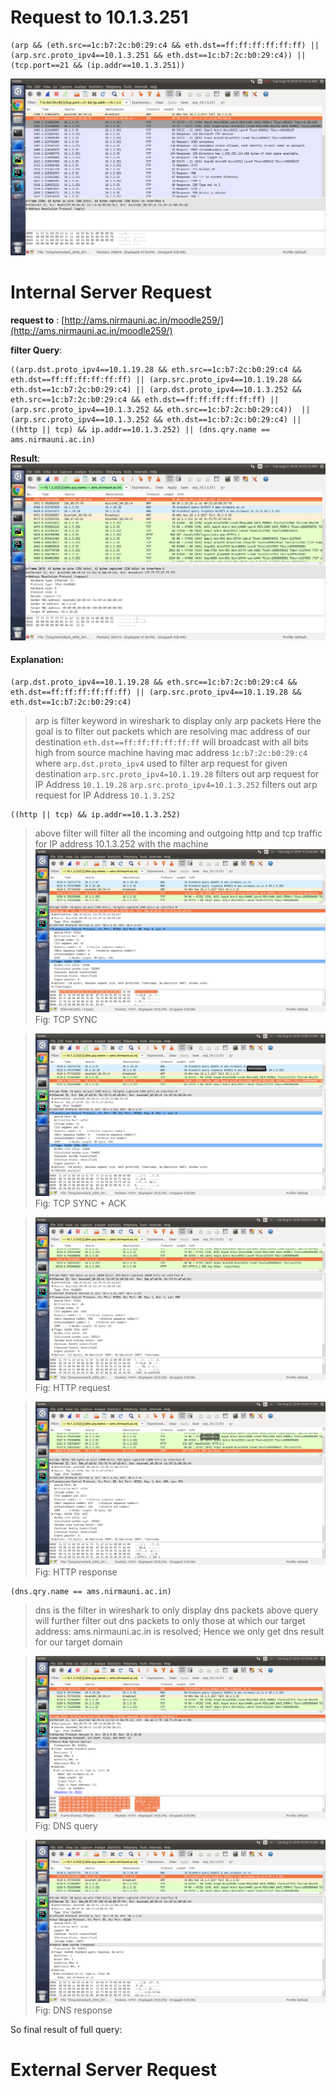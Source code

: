 Request to 10.1.3.251
=====================


    (arp && (eth.src==1c:b7:2c:b0:29:c4 && eth.dst==ff:ff:ff:ff:ff:ff) || (arp.src.proto_ipv4==10.1.3.251 && eth.dst==1c:b7:2c:b0:29:c4)) || (tcp.port==21 && (ip.addr==10.1.3.251))

![arp request for ftp server](https://raw.githubusercontent.com/gahan9/ACN_lab/master/wireshark_capturing/arp_and_tcp.png)

Internal Server Request
=======================

**request to** : [http://ams.nirmauni.ac.in/moodle259/](http://ams.nirmauni.ac.in/moodle259/)


**filter Query**:

    ((arp.dst.proto_ipv4==10.1.19.28 && eth.src==1c:b7:2c:b0:29:c4 && eth.dst==ff:ff:ff:ff:ff:ff) || (arp.src.proto_ipv4==10.1.19.28 && eth.dst==1c:b7:2c:b0:29:c4) || (arp.dst.proto_ipv4==10.1.3.252 && eth.src==1c:b7:2c:b0:29:c4 && eth.dst==ff:ff:ff:ff:ff:ff) || (arp.src.proto_ipv4==10.1.3.252 && eth.src==1c:b7:2c:b0:29:c4))  || (arp.src.proto_ipv4==10.1.3.252 && eth.dst==1c:b7:2c:b0:29:c4) || ((http || tcp) && ip.addr==10.1.3.252) || (dns.qry.name == ams.nirmauni.ac.in)
**Result**:
![internal server capturing](https://raw.githubusercontent.com/gahan9/ACN_lab/master/wireshark_capturing/scenario_2/scenario2.full.png)


#### Explanation:


    (arp.dst.proto_ipv4==10.1.19.28 && eth.src==1c:b7:2c:b0:29:c4 && eth.dst==ff:ff:ff:ff:ff:ff) || (arp.src.proto_ipv4==10.1.19.28 && eth.dst==1c:b7:2c:b0:29:c4)
> arp is filter keyword in wireshark to display only arp packets 
> Here the goal is to filter out packets which are resolving mac address of our destination
> `eth.dst==ff:ff:ff:ff:ff:ff` will broadcast with all bits high from source machine having mac address `1c:b7:2c:b0:29:c4` where `arp.dst.proto_ipv4` used to filter arp request for given destination
> `arp.src.proto_ipv4=10.1.19.28` filters out arp request for IP Address `10.1.19.28`
> `arp.src.proto_ipv4=10.1.3.252` filters out arp request for IP Address `10.1.3.252`

    ((http || tcp) && ip.addr==10.1.3.252)
> above filter will filter all the incoming and outgoing http and tcp traffic for IP address 10.1.3.252 with the machine 
> ![tcp sync](https://raw.githubusercontent.com/gahan9/ACN_lab/master/wireshark_capturing/scenario_2/scenario2.tcp.sync.png) 
> Fig: TCP SYNC

> ![tcp sync+ack](https://raw.githubusercontent.com/gahan9/ACN_lab/master/wireshark_capturing/scenario_2/scenario2.tcp.syc.ack.png) 
> Fig: TCP SYNC + ACK

> ![http request](https://raw.githubusercontent.com/gahan9/ACN_lab/master/wireshark_capturing/scenario_2/scenario2.http.request.png)
> Fig: HTTP request

> ![http response](https://raw.githubusercontent.com/gahan9/ACN_lab/master/wireshark_capturing/scenario_2/scenario2.http.response.png)
> Fig: HTTP response

    (dns.qry.name == ams.nirmauni.ac.in)
> dns is the filter in wireshark to only display dns packets
> above query will further filter out dns packets to only those at which our target address: ams.nirmauni.ac.in is resolved; Hence we only get dns result for our target domain

> ![dns query](https://raw.githubusercontent.com/gahan9/ACN_lab/master/wireshark_capturing/scenario_2/scenario2.dns.query.png)
> Fig: DNS query

> ![dns query](https://raw.githubusercontent.com/gahan9/ACN_lab/master/wireshark_capturing/scenario_2/scenario2.dns.response.png)
> Fig: DNS response

So final result of full query:

External Server Request
========================